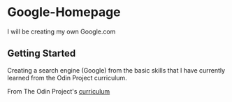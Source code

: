 # Google-Homepage

I will be creating  my own Google.com
## Getting Started

Creating a search engine (Google) from the basic skills that I have currently learned from the Odin Project curriculum.


From The Odin Project's [curriculum](http://www.theodinproject.com/courses/web-development-101/lessons/html-css)